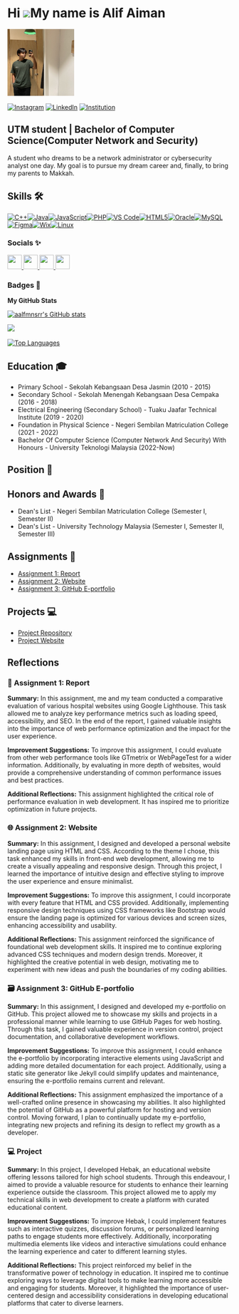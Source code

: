 Hi ![](https://user-images.githubusercontent.com/18350557/176309783-0785949b-9127-417c-8b55-ab5a4333674e.gif)My name is Alif Aiman
==================================================================================================================================


<img src="image/pict.jpg" alt="Profile Picture" width="150" height="150">

[![Instagram](https://img.shields.io/badge/Instagram-E4405F?style=for-the-badge&logo=instagram&logoColor=white)](https://instagram.com/yourprofile)
[![LinkedIn](https://img.shields.io/badge/LinkedIn-0A66C2?style=for-the-badge&logo=linkedin&logoColor=white)](https://linkedin.com/in/yourprofile)
[![Institution](https://img.shields.io/badge/Institution-0078D4?style=for-the-badge&logo=Microsoft&logoColor=white)](https://yourinstitution.com)

UTM student | Bachelor of Computer Science(Computer Network and Security)
-------------------------------------------------------------------------

A student who dreams to be a network administrator or cybersecurity analyst one day. My goal is to pursue my dream career and, finally, to bring my parents to Makkah.

## Skills 🛠️

<p align="left">
<a href="https://docs.microsoft.com/en-us/cpp/?view=msvc-170" target="_blank" rel="noreferrer"><img src="https://raw.githubusercontent.com/danielcranney/readme-generator/main/public/icons/skills/cplusplus-colored.svg" width="36" height="36" alt="C++" /></a><a href="https://www.oracle.com/java/" target="_blank" rel="noreferrer"><img src="https://raw.githubusercontent.com/danielcranney/readme-generator/main/public/icons/skills/java-colored.svg" width="36" height="36" alt="Java" /></a><a href="https://developer.mozilla.org/en-US/docs/Web/JavaScript" target="_blank" rel="noreferrer"><img src="https://raw.githubusercontent.com/danielcranney/readme-generator/main/public/icons/skills/javascript-colored.svg" width="36" height="36" alt="JavaScript" /></a><a href="https://www.php.net/" target="_blank" rel="noreferrer"><img src="https://raw.githubusercontent.com/danielcranney/readme-generator/main/public/icons/skills/php-colored.svg" width="36" height="36" alt="PHP" /></a><a href="https://code.visualstudio.com/" target="_blank" rel="noreferrer"><img src="https://raw.githubusercontent.com/danielcranney/readme-generator/main/public/icons/skills/visualstudiocode.svg" width="36" height="36" alt="VS Code" /></a><a href="https://developer.mozilla.org/en-US/docs/Glossary/HTML5" target="_blank" rel="noreferrer"><img src="https://raw.githubusercontent.com/danielcranney/readme-generator/main/public/icons/skills/html5-colored.svg" width="36" height="36" alt="HTML5" /></a><a href="https://www.oracle.com/uk/index.html" target="_blank" rel="noreferrer"><img src="https://raw.githubusercontent.com/danielcranney/readme-generator/main/public/icons/skills/oracle-colored.svg" width="36" height="36" alt="Oracle" /></a><a href="https://www.mysql.com/" target="_blank" rel="noreferrer"><img src="https://raw.githubusercontent.com/danielcranney/readme-generator/main/public/icons/skills/mysql-colored.svg" width="36" height="36" alt="MySQL" /></a><a href="https://www.figma.com/" target="_blank" rel="noreferrer"><img src="https://raw.githubusercontent.com/danielcranney/readme-generator/main/public/icons/skills/figma-colored.svg" width="36" height="36" alt="Figma" /></a><a href="https://wix.com" target="_blank" rel="noreferrer"><img src="https://raw.githubusercontent.com/danielcranney/readme-generator/main/public/icons/skills/wix-colored.svg" width="36" height="36" alt="Wix" /></a><a href="https://www.linux.org" target="_blank" rel="noreferrer"><img src="https://raw.githubusercontent.com/danielcranney/readme-generator/main/public/icons/skills/linux-colored.svg" width="36" height="36" alt="Linux" /></a>
</p>

### Socials ✨

<p align="left"> <a href="https://www.github.com/aalfmnsrr" target="_blank" rel="noreferrer"> <picture> <source media="(prefers-color-scheme: dark)" srcset="https://raw.githubusercontent.com/danielcranney/readme-generator/main/public/icons/socials/github-dark.svg" /> <source media="(prefers-color-scheme: light)" srcset="https://raw.githubusercontent.com/danielcranney/readme-generator/main/public/icons/socials/github.svg" /> <img src="https://raw.githubusercontent.com/danielcranney/readme-generator/main/public/icons/socials/github.svg" width="32" height="32" /> </picture> </a> <a href="http://www.instagram.com/alfmnsrr" target="_blank" rel="noreferrer"> <picture> <source media="(prefers-color-scheme: dark)" srcset="https://raw.githubusercontent.com/danielcranney/readme-generator/main/public/icons/socials/instagram-dark.svg" /> <source media="(prefers-color-scheme: light)" srcset="https://raw.githubusercontent.com/danielcranney/readme-generator/main/public/icons/socials/instagram.svg" /> <img src="https://raw.githubusercontent.com/danielcranney/readme-generator/main/public/icons/socials/instagram.svg" width="32" height="32" /> </picture> </a> <a href="https://www.linkedin.com/in/alif-aiman-084bab253/" target="_blank" rel="noreferrer"> <picture> <source media="(prefers-color-scheme: dark)" srcset="https://raw.githubusercontent.com/danielcranney/readme-generator/main/public/icons/socials/linkedin-dark.svg" /> <source media="(prefers-color-scheme: light)" srcset="https://raw.githubusercontent.com/danielcranney/readme-generator/main/public/icons/socials/linkedin.svg" /> <img src="https://raw.githubusercontent.com/danielcranney/readme-generator/main/public/icons/socials/linkedin.svg" width="32" height="32" /> </picture> </a> <a href="https://www.x.com/Alifmnsr" target="_blank" rel="noreferrer"> <picture> <source media="(prefers-color-scheme: dark)" srcset="https://raw.githubusercontent.com/danielcranney/readme-generator/main/public/icons/socials/twitter-dark.svg" /> <source media="(prefers-color-scheme: light)" srcset="https://raw.githubusercontent.com/danielcranney/readme-generator/main/public/icons/socials/twitter.svg" /> <img src="https://raw.githubusercontent.com/danielcranney/readme-generator/main/public/icons/socials/twitter.svg" width="32" height="32" /> </picture> </a></p>

### Badges 💯

<b>My GitHub Stats</b>

<a href="http://www.github.com/aalfmnsrr"><img src="https://github-readme-stats.vercel.app/api?username=aalfmnsrr&show_icons=true&hide=&count_private=true&title_color=0891b2&text_color=ffffff&icon_color=0891b2&bg_color=1c1917&hide_border=true&show_icons=true" alt="aalfmnsrr's GitHub stats" /></a>

<a href="http://www.github.com/aalfmnsrr"><img src="https://github-readme-streak-stats.herokuapp.com/?user=aalfmnsrr&stroke=ffffff&background=1c1917&ring=0891b2&fire=0891b2&currStreakNum=ffffff&currStreakLabel=0891b2&sideNums=ffffff&sideLabels=ffffff&dates=ffffff&hide_border=true" /></a>

<a href="https://github.com/aalfmnsrr" align="left"><img src="https://github-readme-stats.vercel.app/api/top-langs/?username=aalfmnsrr&langs_count=10&title_color=0891b2&text_color=ffffff&icon_color=0891b2&bg_color=1c1917&hide_border=true&locale=en&custom_title=Top%20%Languages" alt="Top Languages" /></a>

## Education 🎓 

- Primary School - Sekolah Kebangsaan Desa Jasmin (2010 - 2015)
- Secondary School - Sekolah Menengah Kebangsaan Desa Cempaka (2016 - 2018)
- Electrical Engineering (Secondary School) - Tuaku Jaafar Technical Institute (2019 - 2020)
- Foundation in Physical Science - Negeri Sembilan Matriculation College (2021 - 2022)
- Bachelor Of Computer Science (Computer Network And Security) With Honours - University Teknologi Malaysia (2022-Now)

## Position 👊

<!-- Add your positions here -->

## Honors and Awards 🥇

- Dean's List - Negeri Sembilan Matriculation College (Semester I, Semester II)
- Dean's List - University Technology Malaysia (Semester I, Semester II, Semester III)
  

## Assignments 📑

- [Assignment 1: Report](https://github.com/aalfmnsrr/Web-Programming-23-24/blob/main/Assignment%201/Web%20Programming%20Assignment%20Group%208%20-%20Alif%20Aiman.pdf)
- [Assignment 2: Website](http://www.alif-aiman.rf.gd/)
- [Assignment 3: GitHub E-portfolio](https://github.com/your_github_username/your_eportfolio_repo)

## Projects 💻

- [Project Repository](https://github.com/aalfmnsrr/Web-Programming-23-24/tree/main/Project)
- [Project Website](https://alif-aiman-cem-hebak.000webhostapp.com/)

## Reflections

### 📄 Assignment 1: Report

**Summary:** In this assignment, me and my team conducted a comparative evaluation of various hospital websites using Google Lighthouse. This task allowed me to analyze key performance metrics such as loading speed, accessibility, and SEO. In the end of the report, I gained valuable insights into the importance of web performance optimization and the impact for the user experience.

**Improvement Suggestions:** To improve this assignment, I could evaluate from other web performance tools like GTmetrix or WebPageTest for a wider information. Additionally, by evaluating in more depth of websites, would provide a comprehensive understanding of common performance issues and best practices.

**Additional Reflections:** This assignment highlighted the critical role of performance evaluation in web development. It has inspired me to prioritize optimization in future projects.

### 🌐 Assignment 2: Website

**Summary:** In this assignment, I designed and developed a personal website landing page using HTML and CSS. According to the theme I chose, this task enhanced my skills in front-end web development, allowing me to create a visually appealing and responsive design. Through this project, I learned the importance of intuitive design and effective styling to improve the user experience and ensure minimalist.

**Improvement Suggestions:** To improve this assignment, I could incorporate with every feature that HTML and CSS provided. Additionally, implementing responsive design techniques using CSS frameworks like Bootstrap would ensure the landing page is optimized for various devices and screen sizes, enhancing accessibility and usability.

**Additional Reflections:** This assignment reinforced the significance of foundational web development skills. It inspired me to continue exploring advanced CSS techniques and modern design trends. Moreover, it highlighted the creative potential in web design, motivating me to experiment with new ideas and push the boundaries of my coding abilities.

### 🗃 Assignment 3: GitHub E-portfolio

**Summary:** In this assignment, I designed and developed my e-portfolio on GitHub. This project allowed me to showcase my skills and projects in a professional manner while learning to use GitHub Pages for web hosting. Through this task, I gained valuable experience in version control, project documentation, and collaborative development workflows.

**Improvement Suggestions:** To improve this assignment, I could enhance the e-portfolio by incorporating interactive elements using JavaScript and adding more detailed documentation for each project. Additionally, using a static site generator like Jekyll could simplify updates and maintenance, ensuring the e-portfolio remains current and relevant.

**Additional Reflections:** This assignment emphasized the importance of a well-crafted online presence in showcasing my abilities. It also highlighted the potential of GitHub as a powerful platform for hosting and version control. Moving forward, I plan to continually update my e-portfolio, integrating new projects and refining its design to reflect my growth as a developer.

### 💻 Project

**Summary:** In this project, I developed Hebak, an educational website offering lessons tailored for high school students. Through this endeavour, I aimed to provide a valuable resource for students to enhance their learning experience outside the classroom. This project allowed me to apply my technical skills in web development to create a platform with curated educational content.

**Improvement Suggestions:** To improve Hebak, I could implement features such as interactive quizzes, discussion forums, or personalized learning paths to engage students more effectively. Additionally, incorporating multimedia elements like videos and interactive simulations could enhance the learning experience and cater to different learning styles.

**Additional Reflections:** This project reinforced my belief in the transformative power of technology in education. It inspired me to continue exploring ways to leverage digital tools to make learning more accessible and engaging for students. Moreover, it highlighted the importance of user-centered design and accessibility considerations in developing educational platforms that cater to diverse learners.
